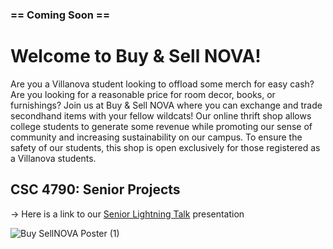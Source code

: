 <h3> == Coming Soon == </h3>
<h1>Welcome to Buy & Sell NOVA!</h1>

Are you a Villanova student looking to offload some merch for easy cash? Are you looking for a reasonable price for room decor, books, or furnishings? Join us at Buy & Sell NOVA where you can exchange and trade secondhand items with your fellow wildcats! Our online thrift shop allows college students to generate some revenue while promoting our sense of community and increasing sustainability on our campus. To ensure the safety of our students, this shop is open exclusively for those registered as a Villanova students. 
 
<h2>CSC 4790: Senior Projects</h2>

-> Here is a link to our [Senior Lightning Talk](https://docs.google.com/presentation/d/1ZiLDBCpsaj5Q1CKnejIJiDA8AE0j0kMevclOXSOx_g4/edit#slide=id.g1a4d2442b71_2_281) presentation 

![Buy SellNOVA Poster (1)](https://user-images.githubusercontent.com/87832803/210181222-b1a7c89f-4536-4931-bc30-baf3d8923bb8.jpg)


